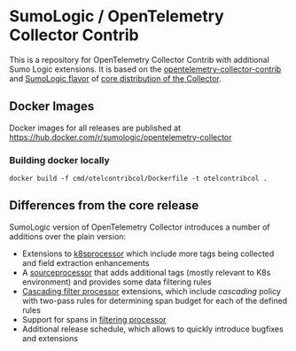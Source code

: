 # SumoLogic / OpenTelemetry Collector Contrib

This is a repository for OpenTelemetry Collector Contrib with additional Sumo Logic extensions. It is based
on the [opentelemetry-collector-contrib](https://github.com/open-telemetry/opentelemetry-collector-contrib) and
[SumoLogic flavor](https://github.com/SumoLogic/opentelemetry-collector) of 
[core distribution of the Collector](https://github.com/open-telemetry/opentelemetry-collector).

## Docker Images

Docker images for all releases are published at https://hub.docker.com/r/sumologic/opentelemetry-collector

### Building docker locally

```
docker build -f cmd/otelcontribcol/Dockerfile -t otelcontribcol .
```

## Differences from the core release

SumoLogic version of OpenTelemetry Collector introduces a number of additions over the plain version:

* Extensions to [k8sprocessor](https://github.com/SumoLogic/opentelemetry-collector-contrib/tree/master/processor/k8sprocessor) 
  which include more tags being collected and field extraction enhancements
* A [sourceprocessor](https://github.com/SumoLogic/opentelemetry-collector-contrib/tree/master/processor/sourceprocessor) that 
  adds additional tags (mostly relevant to K8s environment) and provides some data filtering rules
* [Cascading filter processor](https://github.com/pmm-sumo/opentelemetry-collector-contrib/tree/remote-conf-poc/processor/cascadingfilterprocessor) 
  extensions, which include *cascading* policy with two-pass rules for determining span budget for each of the defined rules
* Support for spans in [filtering processor](https://github.com/SumoLogic/opentelemetry-collector/tree/master/processor/filterprocessor)
* Additional release schedule, which allows to quickly introduce bugfixes and extensions
